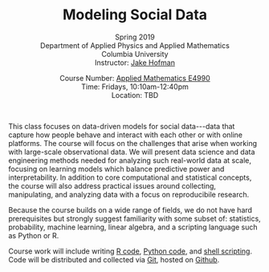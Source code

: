 <center>
<h1>Modeling Social Data</h1>

Spring 2019<br/>
Department of Applied Physics and Applied Mathematics<br/>
Columbia University<br/>
Instructor: <a href="http://jakehofman.com">Jake Hofman</a><br/>
<!-- TAs: <a href="mailto:ef2486@columbia.edu">E-Dean Fung</a><br/> -->
Course Number:
<a href="http://www.columbia.edu/cu/bulletin/uwb/subj/APMA/E4990-20191-001/">Applied Mathematics E4990</a><br/>
Time: Fridays, 10:10am-12:40pm<br/>
Location: TBD<br/>
</center>
<br/>

This class focuses on data-driven models for social data---data that capture how people behave and interact with each other or with online platforms.  The course will focus on the challenges that arise when working with large-scale observational data.  We will present data science and data engineering methods needed for analyzing such real-world data at scale, focusing on learning models which balance predictive power and interpretability.  In addition to core computational and statistical concepts, the course will also address practical issues around collecting, manipulating, and analyzing data with a focus on reproducibile research.
<!-- with APIs, Unix tools, and statistical programming libraries. -->

Because the course builds on a wide range of fields, we do not have hard prerequisites but strongly suggest familiarity with some subset of: statistics, probability, machine learning, linear algebra, and a scripting language such as Python or R.  

Course work will include writing 
  <a href="http://en.wikipedia.org/wiki/R_(programming_language)">R code</a>, 
  <a href="http://en.wikipedia.org/wiki/Python_(programming_language)">Python code</a>, and 
  <a href="http://en.wikipedia.org/wiki/Shell_script">shell scripting</a>.
Code will be distributed and collected via 
  <a href="http://en.wikipedia.org/wiki/Git_(software)">Git</a>, hosted on 
  <a href="http://en.wikipedia.org/wiki/GitHub">Github</a>.

<!--
For more information please follow [@CUSocialData]( https://twitter.com/CUSocialData ).
-->
